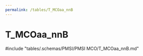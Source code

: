 ```yaml
---
permalink: /tables/T_MCOaa_nnB
---
```

# T_MCOaa_nnB

<!-- ATTENTION : Ne pas supprimer ou modifier la ligne ci-dessous -->
#include "tables/.schemas/PMSI/PMSI MCO/T_MCOaa_nnB.md"
<!-- ATTENTION : Ne pas supprimer ou modifier la ligne ci-dessus -->
